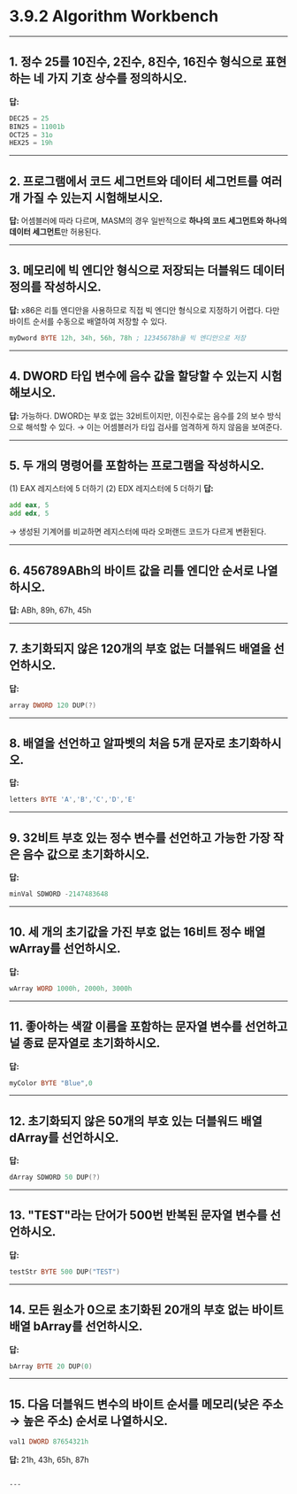 # 3.9.2 Algorithm Workbench

---

## 1. 정수 25를 10진수, 2진수, 8진수, 16진수 형식으로 표현하는 네 가지 기호 상수를 정의하시오.  
**답:**  
```asm
DEC25 = 25
BIN25 = 11001b
OCT25 = 31o
HEX25 = 19h
````

---

## 2. 프로그램에서 코드 세그먼트와 데이터 세그먼트를 여러 개 가질 수 있는지 시험해보시오.

**답:** 어셈블러에 따라 다르며, MASM의 경우 일반적으로 **하나의 코드 세그먼트와 하나의 데이터 세그먼트**만 허용된다.

---

## 3. 메모리에 빅 엔디안 형식으로 저장되는 더블워드 데이터 정의를 작성하시오.

**답:** x86은 리틀 엔디안을 사용하므로 직접 빅 엔디안 형식으로 지정하기 어렵다.
다만 바이트 순서를 수동으로 배열하여 저장할 수 있다.

```asm
myDword BYTE 12h, 34h, 56h, 78h ; 12345678h을 빅 엔디안으로 저장
```

---

## 4. DWORD 타입 변수에 음수 값을 할당할 수 있는지 시험해보시오.

**답:** 가능하다. DWORD는 부호 없는 32비트이지만, 이진수로는 음수를 2의 보수 방식으로 해석할 수 있다.
→ 이는 어셈블러가 타입 검사를 엄격하게 하지 않음을 보여준다.

---

## 5. 두 개의 명령어를 포함하는 프로그램을 작성하시오.

(1) EAX 레지스터에 5 더하기
(2) EDX 레지스터에 5 더하기
**답:**

```asm
add eax, 5
add edx, 5
```

→ 생성된 기계어를 비교하면 레지스터에 따라 오퍼랜드 코드가 다르게 변환된다.

---

## 6. 456789ABh의 바이트 값을 리틀 엔디안 순서로 나열하시오.

**답:** ABh, 89h, 67h, 45h

---

## 7. 초기화되지 않은 120개의 부호 없는 더블워드 배열을 선언하시오.

**답:**

```asm
array DWORD 120 DUP(?)
```

---

## 8. 배열을 선언하고 알파벳의 처음 5개 문자로 초기화하시오.

**답:**

```asm
letters BYTE 'A','B','C','D','E'
```

---

## 9. 32비트 부호 있는 정수 변수를 선언하고 가능한 가장 작은 음수 값으로 초기화하시오.

**답:**

```asm
minVal SDWORD -2147483648
```

---

## 10. 세 개의 초기값을 가진 부호 없는 16비트 정수 배열 wArray를 선언하시오.

**답:**

```asm
wArray WORD 1000h, 2000h, 3000h
```

---

## 11. 좋아하는 색깔 이름을 포함하는 문자열 변수를 선언하고 널 종료 문자열로 초기화하시오.

**답:**

```asm
myColor BYTE "Blue",0
```

---

## 12. 초기화되지 않은 50개의 부호 있는 더블워드 배열 dArray를 선언하시오.

**답:**

```asm
dArray SDWORD 50 DUP(?)
```

---

## 13. "TEST"라는 단어가 500번 반복된 문자열 변수를 선언하시오.

**답:**

```asm
testStr BYTE 500 DUP("TEST")
```

---

## 14. 모든 원소가 0으로 초기화된 20개의 부호 없는 바이트 배열 bArray를 선언하시오.

**답:**

```asm
bArray BYTE 20 DUP(0)
```

---

## 15. 다음 더블워드 변수의 바이트 순서를 메모리(낮은 주소 → 높은 주소) 순서로 나열하시오.

```asm
val1 DWORD 87654321h
```

**답:** 21h, 43h, 65h, 87h

```

---

